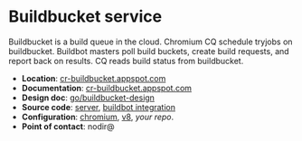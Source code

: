 # Buildbucket service

Buildbucket is a build queue in the cloud. Chromium CQ schedule tryjobs on
buildbucket. Buildbot masters poll build buckets, create build requests,
and report back on results. CQ reads build status from buildbucket.

* **Location**: [cr-buildbucket.appspot.com](https://cr-buildbucket.appspot.com)
* **Documentation**: [cr-buildbucket.appspot.com](https://cr-buildbucket.appspot.com)
* **Design doc**: [go/buildbucket-design](http://go/buildbucket-design)
* **Source code**: [server](../appengine/cr-buildbucket),
  [buildbot integration](https://chromium.googlesource.com/chromium/tools/build/+/master/scripts/master/buildbucket/)
* **Configuration**: [chromium](https://chromium.googlesource.com/chromium/src/+/master/infra/project-config/cr-buildbucket.cfg),
  [v8](https://chromium.googlesource.com/v8/v8/+/master/infra/project-config/cr-buildbucket.cfg),
  _your repo_.
* **Point of contact**: nodir@
